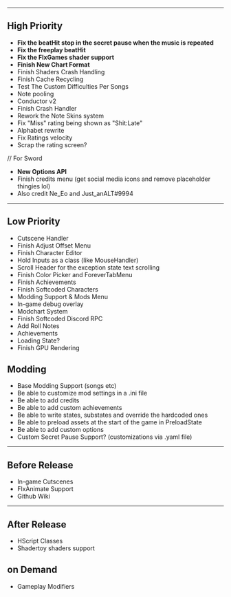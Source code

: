 ---------------
## High Priority

- **Fix the beatHit stop in the secret pause when the music is repeated**
- **Fix the freeplay beatHit**
- **Fix the FlxGames shader support**
- **Finish New Chart Format**
- Finish Shaders Crash Handling
- Finish Cache Recycling
- Test The Custom Difficulties Per Songs
- Note pooling
- Conductor v2
- Finish Crash Handler
- Rework the Note Skins system
- Fix "Miss" rating being shown as "Shit:Late"
- Alphabet rewrite
- Fix Ratings velocity
- Scrap the rating screen?

// For Sword
- **New Options API**
- Finish credits menu (get social media icons and remove placeholder thingies lol)
- Also credit Ne_Eo and Just_anALT#9994

---------------
## Low Priority

- Cutscene Handler
- Finish Adjust Offset Menu
- Finish Character Editor
- Hold Inputs as a class (like MouseHandler)
- Scroll Header for the exception state text scrolling
- Finish Color Picker and ForeverTabMenu
- Finish Achievements
- Finish Softcoded Characters
- Modding Support & Mods Menu
- In-game debug overlay
- Modchart System
- Finish Softcoded Discord RPC
- Add Roll Notes
- Achievements
- Loading State?
- Finish GPU Rendering

## Modding
- Base Modding Support (songs etc)
- Be able to customize mod settings in a .ini file
- Be able to add credits
- Be able to add custom achievements
- Be able to write states, substates and override the hardcoded ones
- Be able to preload assets at the start of the game in PreloadState
- Be able to add custom options
- Custom Secret Pause Support? (customizations via .yaml file)

---------------
## Before Release

- In-game Cutscenes
- FlxAnimate Support
- Github Wiki

---------------

## After Release

- HScript Classes
- Shadertoy shaders support
## on Demand

- Gameplay Modifiers
